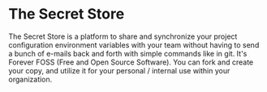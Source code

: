 # The Secret Store

The Secret Store is a platform to share and synchronize your project configuration environment variables with your team without having to send a bunch of e-mails back and forth with simple commands like in git. It's Forever FOSS (Free and Open Source Software). You can fork and create your copy, and utilize it for your personal / internal use within your organization.
